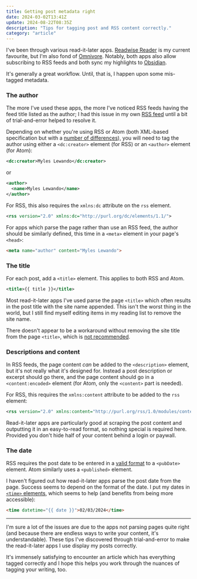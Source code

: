 ```yaml
---
title: Getting post metadata right
date: 2024-03-02T13:41Z
update: 2024-08-22T08:35Z
description: "Tips for tagging post and RSS content correctly."
category: "article"
---
```


I've been through various read-it-later apps. [Readwise Reader](https://readwise.io/read) is my current favourite, but I'm also fond of [Omnivore](https://omnivore.app/). Notably, both apps also allow subscribing to RSS feeds and both sync my highlights to [Obsidian](https://obsidian.md/).

It's generally a great workflow. Until, that is, I happen upon some mis-tagged metadata.

### The author
The more I've used these apps, the more I've noticed RSS feeds having the feed title listed as the author; I had this issue in my own [RSS feed](../../feed.xml) until a bit of trial-and-error helped to resolve it.

Depending on whether you're using RSS or Atom (both XML-based specification but with a [number of differences](https://css-tricks.com/working-with-web-feeds-its-more-than-rss/)), you will need to tag the author using either a `<dc:creator>` element (for RSS) or an `<author>` element (for Atom):

```xml
<dc:creator>Myles Lewando</dc:creator>
```

or

```xml
<author>
  <name>Myles Lewando</name>
</author>
```

For RSS, this also requires the `xmlns:dc` attribute on the `rss` element.
```xml
<rss version="2.0" xmlns:dc="http://purl.org/dc/elements/1.1/">
```

For apps which parse the page rather than use an RSS feed, the author should be similarly defined, this time in a `<meta>` element in your page's `<head>`:

```html
<meta name="author" content="Myles Lewando">
```

### The title
For each post, add a `<title>` element. This applies to both RSS and Atom.

```xml
<title>{{ title }}</title>
```

Most read-it-later apps I've used parse the page `<title>` which often results in the post title with the site name appended. This isn't the worst thing in the world, but I still find myself editing items in my reading list to remove the site name.

There doesn't appear to be a workaround without removing the site title from the page `<title>`, which is [not recommended](https://developer.mozilla.org/en-US/docs/Web/HTML/Element/title#accessibility_concerns).

### Descriptions and content
In RSS feeds, the page content _can_ be added to the `<description>` element, but it's not really what it's designed for. Instead a post description or excerpt should go there, and the page content should go in a `<content:encoded>` element (for Atom, only the `<content>` part is needed).

For RSS, this requires the `xmlns:content` attribute to be added to the `rss` element:

```xml
<rss version="2.0" xmlns:content="http://purl.org/rss/1.0/modules/content/">
```

Read-it-later apps are particularly good at scraping the post content and outputting it in an easy-to-read format, so nothing special is required here. Provided you don't hide half of your content behind a login or paywall.

### The date
RSS requires the post date to be entered in a [valid format](https://cyber.harvard.edu/rss/rss.html#ltpubdategtSubelementOfLtitemgt) to a `<pubDate>` element. Atom similarly uses a `<published>` element.

I haven't figured out how read-it-later apps parse the post date from the page. Success seems to depend on the format of the date. I put my dates in [`<time>` elements](https://developer.mozilla.org/en-US/docs/Web/HTML/Element/time), which seems to help (and benefits from being more accessible):

```html
<time datetime="{{ date }}">02/03/2024</time>
```

* * *

I'm sure a lot of the issues are due to the apps not parsing pages quite right (and because there are endless ways to write your content, it's understandable). These tips I've discovered through trial-and-error to make the read-it-later apps I use display my posts correctly.

It's immensely satisfying to encounter an article which has everything tagged correctly and I hope this helps you work through the nuances of  tagging your writing, too.
